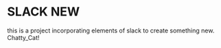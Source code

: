 # SLACK NEW

this is a project incorporating elements of slack to create something new. Chatty_Cat!
